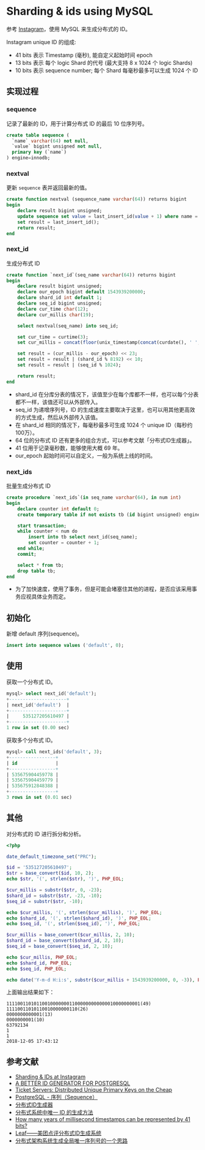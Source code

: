 # Sharding & ids using MySQL

参考 [Instagram](https://instagram-engineering.com/sharding-ids-at-instagram-1cf5a71e5a5c)，使用 MySQL 来生成分布式的 ID。

Instagram unique ID 的组成:

- 41 bits 表示 Timestamp (毫秒), 能自定义起始时间 epoch
- 13 bits 表示 每个 logic Shard 的代号 (最大支持 8 x 1024 个 logic Shards)
- 10 bits 表示 sequence number; 每个 Shard 每毫秒最多可以生成 1024 个 ID

## 实现过程

### sequence

记录了最新的 ID，用于计算分布式 ID 的最后 10 位序列号。

```sql
create table sequence (
  `name` varchar(64) not null,
  `value` bigint unsigned not null,
  primary key (`name`)
) engine=innodb;
```

### nextval

更新 `sequence` 表并返回最新的值。

```sql
create function nextval (sequence_name varchar(64)) returns bigint
begin
    declare result bigint unsigned;
    update sequence set value = last_insert_id(value + 1) where name = sequence_name;
    set result = last_insert_id();
    return result;
end
```

### next_id

生成分布式 ID

```sql
create function `next_id`(seq_name varchar(64)) returns bigint
begin
    declare result bigint unsigned;
    declare our_epoch bigint default 1543939200000;
    declare shard_id int default 1;
    declare seq_id bigint unsigned;
    declare cur_time char(12);
    declare cur_millis char(19);

    select nextval(seq_name) into seq_id;

    set cur_time = curtime(3);
    set cur_millis = concat(floor(unix_timestamp(concat(curdate(), ' ', left(cur_time, 8)))), right(cur_time, 3));

    set result = (cur_millis - our_epoch) << 23;
    set result = result | (shard_id % 8192) << 10;
    set result = result | (seq_id % 1024);

    return result;
end
```

- shard_id 在分库分表的情况下，该值至少在每个库都不一样，也可以每个分表都不一样，该值还可以从外部传入。
- seq_id 为递增序列号，ID 的生成速度主要取决于这里，也可以用其他更高效的方式生成，然后从外部传入该值。
- 在 shard_id 相同的情况下，每毫秒最多可生成 1024 个 unique ID（每秒约100万）。
- 64 位的分布式 ID 还有更多的组合方式，可以参考文献「分布式ID生成器」。
- 41 位用于记录毫秒数，能够使用大概 69 年。
- our_epoch 起始时间可以自定义，一般为系统上线的时间。

### next_ids

批量生成分布式 ID

```sql
create procedure `next_ids`(in seq_name varchar(64), in num int)
begin
    declare counter int default 0;
    create temporary table if not exists tb (id bigint unsigned) engine = myisam;

    start transaction;
    while counter < num do
        insert into tb select next_id(seq_name);
        set counter = counter + 1;
    end while;
    commit;

    select * from tb;
    drop table tb;
end
```

- 为了加快速度，使用了事务，但是可能会堵塞住其他的进程，是否应该采用事务应视具体业务而定。

## 初始化

新增 default 序列(sequence)。

```sql
insert into sequence values ('default', 0);
```

## 使用

获取一个分布式 ID。

```sql
mysql> select next_id('default');
+---------------------+
| next_id('default')  |
+---------------------+
|     535127205610497 |
+---------------------+
1 row in set (0.00 sec)
```

获取多个分布式 ID。

```sql
mysql> call next_ids('default', 3);
+-----------------+
| id              |
+-----------------+
| 535675904459778 |
| 535675904459779 |
| 535675912848388 |
+-----------------+
3 rows in set (0.01 sec)
```

## 其他

对分布式的 ID 进行拆分和分析。

```php
<?php

date_default_timezone_set("PRC");

$id = '535127205610497';
$str = base_convert($id, 10, 2);
echo $str, '(', strlen($str), ')', PHP_EOL;

$cur_millis = substr($str, 0, -23);
$shard_id = substr($str, -23, -10);
$seq_id = substr($str, -10);

echo $cur_millis, '(', strlen($cur_millis), ')', PHP_EOL;
echo $shard_id, '(', strlen($shard_id), ')', PHP_EOL;
echo $seq_id, '(', strlen($seq_id), ')', PHP_EOL;

$cur_millis = base_convert($cur_millis, 2, 10);
$shard_id = base_convert($shard_id, 2, 10);
$seq_id = base_convert($seq_id, 2, 10);

echo $cur_millis, PHP_EOL;
echo $shard_id, PHP_EOL;
echo $seq_id, PHP_EOL;

echo date('Y-m-d H:i:s', substr($cur_millis + 1543939200000, 0, -3)), PHP_EOL;
```

上面输出结果如下：

```
1111001101011001000000011000000000000010000000001(49)
11110011010110010000000110(26)
0000000000001(13)
0000000001(10)
63792134
1
1
2018-12-05 17:43:12
```

## 参考文献

- [Sharding & IDs at Instagram](https://instagram-engineering.com/sharding-ids-at-instagram-1cf5a71e5a5c)
- [A BETTER ID GENERATOR FOR POSTGRESQL](https://rob.conery.io/2014/05/28/a-better-id-generator-for-postgresql/)
- [Ticket Servers: Distributed Unique Primary Keys on the Cheap](http://code.flickr.net/2010/02/08/ticket-servers-distributed-unique-primary-keys-on-the-cheap/)
- [PostgreSQL - 序列（Sequence）](https://n3xtchen.github.io/n3xtchen/postgresql/2015/04/10/postgresql-sequence)
- [分布式ID生成器](https://mp.weixin.qq.com/s?__biz=MjM5ODYxMDA5OQ==&mid=2651960245&idx=1&sn=5cef3d8ca6a3e6e94f61e0edaf985d11&chksm=bd2d06698a5a8f7fc89056af619b9b7e79b158bceb91bdeb776475bc686721e36fb925904a67&scene=21#wechat_redirect)
- [分布式系统中唯一 ID 的生成方法 ](http://einverne.github.io/post/2017/11/distributed-system-generate-unique-id.html)
- [How many years of millisecond timestamps can be represented by 41 bits?](https://stackoverflow.com/questions/29109807/how-many-years-of-millisecond-timestamps-can-be-represented-by-41-bits)
- [Leaf——美团点评分布式ID生成系统](https://tech.meituan.com/MT_Leaf.html)
- [分布式架构系统生成全局唯一序列号的一个思路](https://mp.weixin.qq.com/s/F7WTNeC3OUr76sZARtqRjw)
